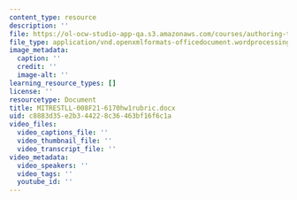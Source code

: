 ```yaml
---
content_type: resource
description: ''
file: https://ol-ocw-studio-app-qa.s3.amazonaws.com/courses/authoring-test-demo-1027-cathleen/mitrestll-008f21-6170hw1rubric.docx
file_type: application/vnd.openxmlformats-officedocument.wordprocessingml.document
image_metadata:
  caption: ''
  credit: ''
  image-alt: ''
learning_resource_types: []
license: ''
resourcetype: Document
title: MITRESTLL-008F21-6170hw1rubric.docx
uid: c8883d35-e2b3-4422-8c36-463bf16f6c1a
video_files:
  video_captions_file: ''
  video_thumbnail_file: ''
  video_transcript_file: ''
video_metadata:
  video_speakers: ''
  video_tags: ''
  youtube_id: ''
---
```

